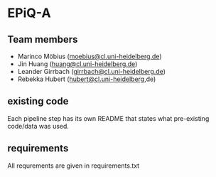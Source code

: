 # EPiQ-A

## Team members
* Marinco Möbius (moebius@cl.uni-heidelberg.de)
* Jin Huang (huang@cl.uni-heidelberg.de)
* Leander Girrbach (girrbach@cl.uni-heidelberg.de)
* Rebekka Hubert (hubert@cl.uni-heidelberg,de)

## existing code
Each pipeline step has its own README that states what pre-existing code/data was used.

## requirements

All requrements are given in requirements.txt

